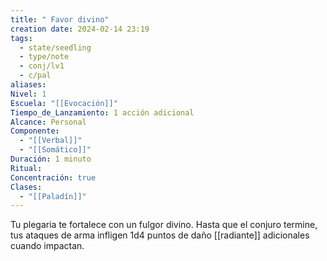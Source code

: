 ```yaml
---
title: " Favor divino"
creation date: 2024-02-14 23:19
tags:
  - state/seedling
  - type/note
  - conj/lv1
  - c/pal
aliases: 
Nivel: 1
Escuela: "[[Evocación]]"
Tiempo_de_Lanzamiento: 1 acción adicional
Alcance: Personal
Componente:
  - "[[Verbal]]"
  - "[[Somático]]"
Duración: 1 minuto
Ritual: 
Concentración: true
Clases:
  - "[[Paladín]]"
---
```

Tu plegaria te fortalece con un fulgor divino. Hasta que el conjuro termine, tus ataques de arma infligen 1d4 puntos de daño [[radiante]] adicionales cuando impactan.
